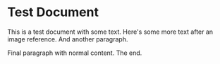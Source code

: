 # Test Document
This is a test document with some text.
Here's some more text after an image reference.
And another paragraph.

Final paragraph with normal content.
The end.